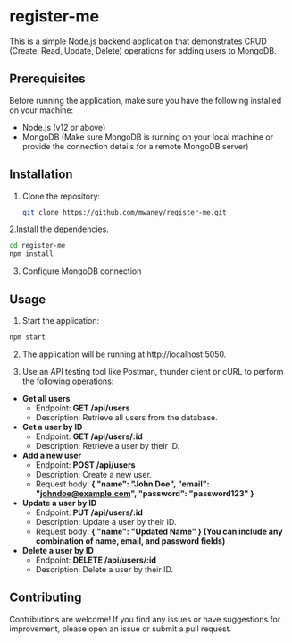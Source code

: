 # register-me
This is a simple Node.js backend application that demonstrates CRUD (Create, Read, Update, Delete) operations for adding users to MongoDB.

## Prerequisites

Before running the application, make sure you have the following installed on your machine:

- Node.js (v12 or above)
- MongoDB (Make sure MongoDB is running on your local machine or provide the connection details for a remote MongoDB server)

## Installation

1. Clone the repository:

   ```bash
   git clone https://github.com/mwaney/register-me.git
   ```
2.Install the dependencies.
```bash
cd register-me
npm install
```
3. Configure MongoDB connection

## Usage
1. Start the application:

```bash
npm start
```
2. The application will be running at http://localhost:5050.


3. Use an API testing tool like Postman, thunder client or cURL to perform the following operations:

- **Get all users**
  - Endpoint: __GET /api/users__
  - Description: Retrieve all users from the database.
- **Get a user by ID**
  - Endpoint: __GET /api/users/:id__
  - Description: Retrieve a user by their ID.
- **Add a new user**
  - Endpoint: __POST /api/users__
  - Description: Create a new user.
  - Request body: __{ "name": "John Doe", "email": "johndoe@example.com", "password": "password123" }__
- **Update a user by ID**
  - Endpoint: __PUT /api/users/:id__
  - Description: Update a user by their ID.
  - Request body: __{ "name": "Updated Name" } (You can include any combination of name, email, and password fields)__
- **Delete a user by ID**
  - Endpoint: __DELETE /api/users/:id__
  - Description: Delete a user by their ID.
## Contributing
Contributions are welcome! If you find any issues or have suggestions for improvement, please open an issue or submit a pull request.








